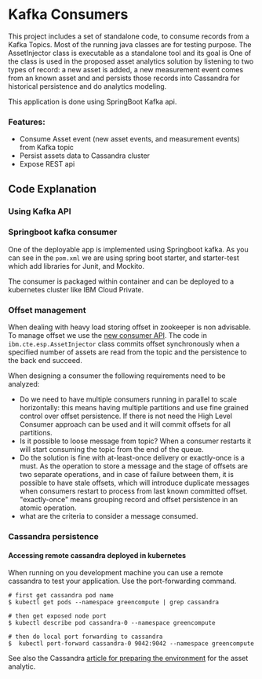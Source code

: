 # Kafka Consumers
This project includes a set of standalone code, to consume records from a Kafka Topics. Most of the running java classes are for testing purpose.
The AssetInjector class is executable as a standalone tool and its goal is  One of the class is used in the proposed asset analytics solution by listening to two types of record: a new asset is added, a new measurement event comes from an known asset and and persists those records into Cassandra for historical persistence and do analytics modeling.

This application is done using SpringBoot Kafka api.

### Features:
* Consume Asset event (new asset events, and measurement events) from Kafka topic
* Persist assets data to Cassandra cluster
* Expose REST api

## Code Explanation
### Using Kafka API

### Springboot kafka consumer
One of the deployable app is implemented using Springboot kafka. As you can see in the `pom.xml` we are using spring boot starter, and starter-test which add libraries for Junit, and Mockito.

The consumer is packaged within container and can be deployed to a kubernetes cluster like IBM Cloud Private.

### Offset management
When dealing with heavy load storing offset in zookeeper is non advisable. To manage offset we use the [new consumer API](https://kafka.apache.org/090/javadoc/index.html?org/apache/kafka/clients/consumer/KafkaConsumer.html).
The code in `ibm.cte.esp.AssetInjector` class commits offset synchronously when a specified number of assets are read from the topic and the persistence to the back end succeed.

When designing a consumer the following requirements need to be analyzed:
* Do we need to have multiple consumers running in parallel to scale horizontally: this means having multiple partitions and use fine grained control over offset persistence. If there is not need the High Level Consumer approach can be used and it will commit offsets for all partitions.
* Is it possible to loose message from topic? When a consumer restarts it will start consuming the topic from the end of the queue.
* Do the solution is fine with at-least-once delivery or exactly-once is a must. As the operation to store a message and the stage of offsets are two separate operations, and in case of failure between them, it is possible to have stale offsets, which will introduce duplicate messages when consumers restart to process from last known committed offset. "exactly-once" means grouping record and offset persistence in an atomic operation.
* what are the criteria to consider a message consumed.  

### Cassandra persistence

#### Accessing remote cassandra deployed in kubernetes
 When running on you development machine you can use a remote cassandra to test your application. Use the port-forwarding command.

```
# first get cassandra pod name
$ kubectl get pods --namespace greencompute | grep cassandra

# then get exposed node port
$ kubectl describe pod cassandra-0 --namespace greencompute

# then do local port forwarding to cassandra
$  kubectl port-forward cassandra-0 9042:9042 --namespace greencompute
```

 See also the Cassandra [article for preparing the environment](../docs/cassandra.md) for the asset analytic.
